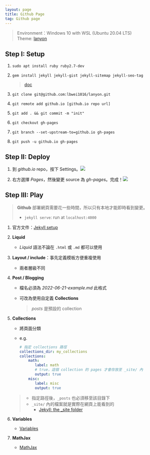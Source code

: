 ```yaml
---
layout: page
title: Github Page
tag: Github page
---
```


> Environment：Windows 10 with WSL (Ubuntu 20.04 LTS)<br>
> Theme: [lanyon](https://github.com/poole/lanyon) 

## Step I: Setup

1. `sudo apt install ruby ruby2.7-dev`

2. `gem install jekyll jekyll-gist jekyll-sitemap jekyll-seo-tag` 

   > [doc](https://github.com/poole/poole#usage)
3. `git clone git@github.com:lbwei1016/lanyon.git` 

4. `git remote add github.io [github.io repo url]` 

5. `git add . && git commit -m "init"` 

6. `git checkout gh-pages` 

7. `git branch --set-upstream-to=github.io gh-pages` 

8. `git push -u github.io gh-pages` 

## Step II: Deploy

1. 到 *github.io* repo，按下 Settings。![](../img/github.io.setting.png)

2. 右方選擇 *Pages*，然後變更 source 為 *gh-pages*。完成！![](../img/github.io.page.png)

## Step III: Play

> **Github** 部署網頁需要花一些時間，所以只有本地才能即時看到變更。
>
> * `jekyll serve`: run at `localhost:4000` 

1. 官方文件：[Jekyll setup](https://jekyllrb.com/docs/step-by-step/01-setup/) 

2. **Liquid** 

   * *Liquid* 語法不論在 `.html` 或 `.md` 都可以使用

3. **Layout / include**：事先定義模板方便重複使用

   * 兩者層級不同

4. **Post / Blogging**

   * 檔名必須為 *2022-06-21-example.md* 此格式

   * 可改為使用自定義 **Collections** 

     > *posts* 是預設的 collection

5. **Collections** 

   * 將頁面分類

   * e.g. 

     ```yaml
     # 指定 collections 路徑
     collections_dir: my_collections 
     collections:
         math:
            label: math
            # true，這個 collection 的 pages 才會存放至 _site/ 內
            output: true
         misc:
            label: misc
            output: true
     ```
   > * 指定路徑後，`_posts` 也必須移至該目錄下
   > * `_site/` 內的檔案就是實際在網頁上能看到的
   >   * [Jekyll: the _site folder](https://www.youtube.com/watch?v=C6H2U_ZA99o ) 

6. **Variables**

   * [Variables](https://jekyllrb.com/docs/variables/)

7. **MathJax**

   * [MathJax](https://alanduan.me/random/mathjax/)
